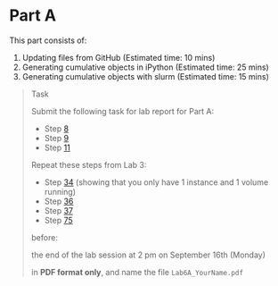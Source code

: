 # Part A

This part consists of:

<ol>
  <li> Updating files from GitHub (Estimated time: 10 mins)
  <li> Generating cumulative objects in iPython (Estimated time: 25 mins)
  <li> Generating cumulative objects with slurm (Estimated time: 15 mins)
</ol>

> <p class="task"> Task
>
> Submit the following task for lab report for Part A: 
> - Step [8](3.md#8)
> - Step [9](3.md#9)
> - Step [11](3.md#11)
>
> Repeat these steps from Lab 3:
> - Step [34](https://ee3801.github.io/Lab3/part-a/5.html#34) (showing that you only have 1 instance and 1 volume running)
> - Step [36](https://ee3801.github.io/Lab3/part-a/5.html#36)
> - Step [37](https://ee3801.github.io/Lab3/part-a/5.html#37)
> - Step [75](https://ee3801.github.io/Lab3/part-b/11.html#75)
>
> before:
>
> <p class="warn"> the end of the lab session at 2 pm on September 16th (Monday)
>
> in **PDF format only**, and name the file `Lab6A_YourName.pdf`
